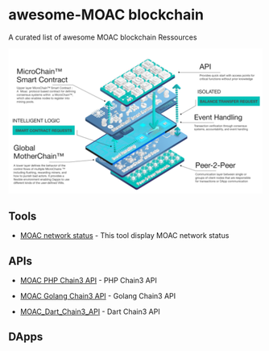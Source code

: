 # awesome-MOAC blockchain
A curated list of awesome MOAC blockchain Ressources

[MOAC_Architecture]:https://github.com/Yeluaboji/awesome-MOAC/blob/master/img/MOAC_Architecture.PNG
[![MOAC_Architecture]](https://www.moac.io)


Tools
-----
* [MOAC network status](https://github.com/dacelee/moac-netstats) - This tool display MOAC network status

APIs
----

* [MOAC PHP Chain3 API](https://github.com/dacelee/Moac-Php-Api) - PHP Chain3 API

* [MOAC Golang Chain3 API](https://github.com/dacelee/moac-golang-chain3-api) - Golang Chain3 API
* [MOAC_Dart_Chain3_API](https://pub.dartlang.org/packages/moac) - Dart Chain3 API


DApps
-----

